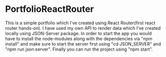 # PortfolioReactRouter
This is a simple portfolio which I've created using React Router(first react router hands-on). I have used my own API to render data which I've created locally using JSON-Server package. In order to start the app you would have to install the node-modules along with the dependencies via "npm install" and make sure to start the server first using "cd JSON_SERVER" and "npm run json:server". Finally you can run the project using "npm start".
